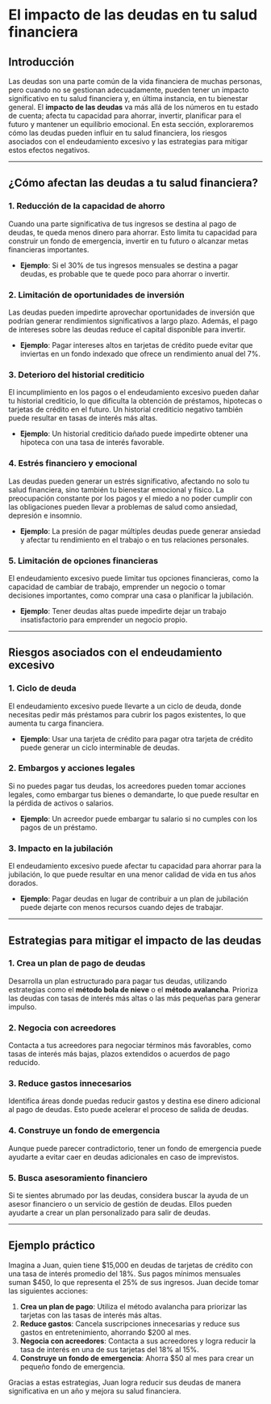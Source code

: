 # El impacto de las deudas en tu salud financiera

## Introducción

Las deudas son una parte común de la vida financiera de muchas personas, pero cuando no se gestionan adecuadamente, pueden tener un impacto significativo en tu salud financiera y, en última instancia, en tu bienestar general. El **impacto de las deudas** va más allá de los números en tu estado de cuenta; afecta tu capacidad para ahorrar, invertir, planificar para el futuro y mantener un equilibrio emocional. En esta sección, exploraremos cómo las deudas pueden influir en tu salud financiera, los riesgos asociados con el endeudamiento excesivo y las estrategias para mitigar estos efectos negativos.

---

## ¿Cómo afectan las deudas a tu salud financiera?

### 1. **Reducción de la capacidad de ahorro**

Cuando una parte significativa de tus ingresos se destina al pago de deudas, te queda menos dinero para ahorrar. Esto limita tu capacidad para construir un fondo de emergencia, invertir en tu futuro o alcanzar metas financieras importantes.

- **Ejemplo**: Si el 30% de tus ingresos mensuales se destina a pagar deudas, es probable que te quede poco para ahorrar o invertir.

### 2. **Limitación de oportunidades de inversión**

Las deudas pueden impedirte aprovechar oportunidades de inversión que podrían generar rendimientos significativos a largo plazo. Además, el pago de intereses sobre las deudas reduce el capital disponible para invertir.

- **Ejemplo**: Pagar intereses altos en tarjetas de crédito puede evitar que inviertas en un fondo indexado que ofrece un rendimiento anual del 7%.

### 3. **Deterioro del historial crediticio**

El incumplimiento en los pagos o el endeudamiento excesivo pueden dañar tu historial crediticio, lo que dificulta la obtención de préstamos, hipotecas o tarjetas de crédito en el futuro. Un historial crediticio negativo también puede resultar en tasas de interés más altas.

- **Ejemplo**: Un historial crediticio dañado puede impedirte obtener una hipoteca con una tasa de interés favorable.

### 4. **Estrés financiero y emocional**

Las deudas pueden generar un estrés significativo, afectando no solo tu salud financiera, sino también tu bienestar emocional y físico. La preocupación constante por los pagos y el miedo a no poder cumplir con las obligaciones pueden llevar a problemas de salud como ansiedad, depresión e insomnio.

- **Ejemplo**: La presión de pagar múltiples deudas puede generar ansiedad y afectar tu rendimiento en el trabajo o en tus relaciones personales.

### 5. **Limitación de opciones financieras**

El endeudamiento excesivo puede limitar tus opciones financieras, como la capacidad de cambiar de trabajo, emprender un negocio o tomar decisiones importantes, como comprar una casa o planificar la jubilación.

- **Ejemplo**: Tener deudas altas puede impedirte dejar un trabajo insatisfactorio para emprender un negocio propio.

---

## Riesgos asociados con el endeudamiento excesivo

### 1. **Ciclo de deuda**

El endeudamiento excesivo puede llevarte a un ciclo de deuda, donde necesitas pedir más préstamos para cubrir los pagos existentes, lo que aumenta tu carga financiera.

- **Ejemplo**: Usar una tarjeta de crédito para pagar otra tarjeta de crédito puede generar un ciclo interminable de deudas.

### 2. **Embargos y acciones legales**

Si no puedes pagar tus deudas, los acreedores pueden tomar acciones legales, como embargar tus bienes o demandarte, lo que puede resultar en la pérdida de activos o salarios.

- **Ejemplo**: Un acreedor puede embargar tu salario si no cumples con los pagos de un préstamo.

### 3. **Impacto en la jubilación**

El endeudamiento excesivo puede afectar tu capacidad para ahorrar para la jubilación, lo que puede resultar en una menor calidad de vida en tus años dorados.

- **Ejemplo**: Pagar deudas en lugar de contribuir a un plan de jubilación puede dejarte con menos recursos cuando dejes de trabajar.

---

## Estrategias para mitigar el impacto de las deudas

### 1. **Crea un plan de pago de deudas**

Desarrolla un plan estructurado para pagar tus deudas, utilizando estrategias como el **método bola de nieve** o el **método avalancha**. Prioriza las deudas con tasas de interés más altas o las más pequeñas para generar impulso.

### 2. **Negocia con acreedores**

Contacta a tus acreedores para negociar términos más favorables, como tasas de interés más bajas, plazos extendidos o acuerdos de pago reducido.

### 3. **Reduce gastos innecesarios**

Identifica áreas donde puedas reducir gastos y destina ese dinero adicional al pago de deudas. Esto puede acelerar el proceso de salida de deudas.

### 4. **Construye un fondo de emergencia**

Aunque puede parecer contradictorio, tener un fondo de emergencia puede ayudarte a evitar caer en deudas adicionales en caso de imprevistos.

### 5. **Busca asesoramiento financiero**

Si te sientes abrumado por las deudas, considera buscar la ayuda de un asesor financiero o un servicio de gestión de deudas. Ellos pueden ayudarte a crear un plan personalizado para salir de deudas.

---

## Ejemplo práctico

Imagina a Juan, quien tiene $15,000 en deudas de tarjetas de crédito con una tasa de interés promedio del 18%. Sus pagos mínimos mensuales suman $450, lo que representa el 25% de sus ingresos. Juan decide tomar las siguientes acciones:

1. **Crea un plan de pago**: Utiliza el método avalancha para priorizar las tarjetas con las tasas de interés más altas.  
2. **Reduce gastos**: Cancela suscripciones innecesarias y reduce sus gastos en entretenimiento, ahorrando $200 al mes.  
3. **Negocia con acreedores**: Contacta a sus acreedores y logra reducir la tasa de interés en una de sus tarjetas del 18% al 15%.  
4. **Construye un fondo de emergencia**: Ahorra $50 al mes para crear un pequeño fondo de emergencia.  

Gracias a estas estrategias, Juan logra reducir sus deudas de manera significativa en un año y mejora su salud financiera.
